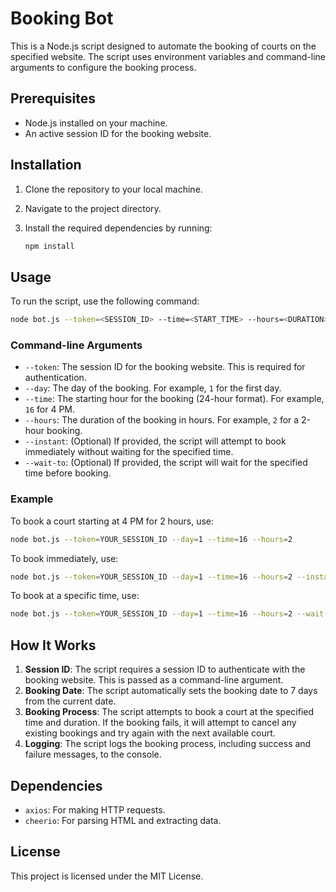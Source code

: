 # Booking Bot

This is a Node.js script designed to automate the booking of courts on the specified website. The script uses environment variables and command-line arguments to configure the booking process.

## Prerequisites

- Node.js installed on your machine.
- An active session ID for the booking website.

## Installation

1. Clone the repository to your local machine.
2. Navigate to the project directory.
3. Install the required dependencies by running:

   ```bash
   npm install
   ```

## Usage

To run the script, use the following command:

```bash
node bot.js --token=<SESSION_ID> --time=<START_TIME> --hours=<DURATION> [--instant]
```

### Command-line Arguments

- `--token`: The session ID for the booking website. This is required for authentication.
- `--day`: The day of the booking. For example, `1` for the first day.
- `--time`: The starting hour for the booking (24-hour format). For example, `16` for 4 PM.
- `--hours`: The duration of the booking in hours. For example, `2` for a 2-hour booking.
- `--instant`: (Optional) If provided, the script will attempt to book immediately without waiting for the specified time.
- `--wait-to`: (Optional) If provided, the script will wait for the specified time before booking.

### Example

To book a court starting at 4 PM for 2 hours, use:

```bash
node bot.js --token=YOUR_SESSION_ID --day=1 --time=16 --hours=2
```

To book immediately, use:

```bash
node bot.js --token=YOUR_SESSION_ID --day=1 --time=16 --hours=2 --instant
```

To book at a specific time, use:

```bash
node bot.js --token=YOUR_SESSION_ID --day=1 --time=16 --hours=2 --wait-to=11:59:59:999
```

## How It Works

1. **Session ID**: The script requires a session ID to authenticate with the booking website. This is passed as a command-line argument.
2. **Booking Date**: The script automatically sets the booking date to 7 days from the current date.
3. **Booking Process**: The script attempts to book a court at the specified time and duration. If the booking fails, it will attempt to cancel any existing bookings and try again with the next available court.
4. **Logging**: The script logs the booking process, including success and failure messages, to the console.

## Dependencies

- `axios`: For making HTTP requests.
- `cheerio`: For parsing HTML and extracting data.

## License

This project is licensed under the MIT License.

